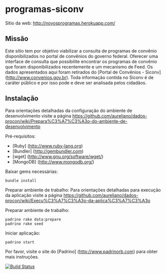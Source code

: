 programas-siconv
================

Sítio da web: http://novosprogramas.herokuapp.com/

Missão
------

Este sítio tem por objetivo viabilizar a consulta de programas de convênio disponibilizados no portal de convênios do governo federal.
Oferecer uma interface de consulta que possibilite encontrar os programas de convênio que foram disponibilizados recentemente e um mecanismo de Feed.
Os dados apresentados aqui foram retirados do [Portal de Convênios - Siconv] (http://www.convenios.gov.br). Toda informação contida no Siconv é de caráter público e por isso pode e deve ser analisada pelos cidadãos.

Instalação
----------
Para orientações detalhadas da configuração do ambiente de desenvolvimento visite a página https://github.com/aureliano/dados-procon/wiki/Prepara%C3%A7%C3%A3o-do-ambiente-de-desenvolvimento

Pré-requisitos:
- [Ruby] (http://www.ruby-lang.org)
- [Bundler] (http://gembundler.com)
- [wget] (http://www.gnu.org/software/wget/)
- [MongoDB] (http://www.mongodb.org/)

Baixar gems necessárias:
```
bundle install
```

Preparar ambiente de trabalho: Para orientações detalhadas para execução da aplicação visite a página https://github.com/aureliano/dados-procon/wiki/Execu%C3%A7%C3%A3o-da-aplica%C3%A7%C3%A3o

Preparar ambiente de trabalho:
```
padrino rake data:prepare
padrino rake seed
```

Iniciar aplicação:
```
padrino start
```
Por favor, visite o site do [Padrino] (http://www.padrinorb.com) para obter mais instruções.


[![Build Status](https://travis-ci.org/aureliano/programas-siconv.png?branch=master)](https://travis-ci.org/aureliano/programas-siconv)


